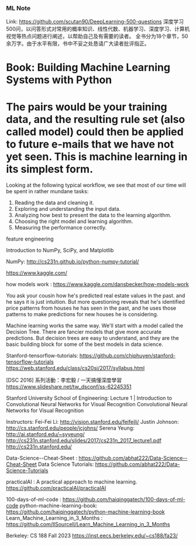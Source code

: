 ### ML Note

Link: https://github.com/scutan90/DeepLearning-500-questions
深度学习500问，以问答形式对常用的概率知识、线性代数、机器学习、深度学习、计算机视觉等热点问题进行阐述，以帮助自己及有需要的读者。 全书分为18个章节，50余万字。由于水平有限，书中不妥之处恳请广大读者批评指正。


# Book: Building Machine Learning Systems with Python
# The pairs would be your training data, and the resulting rule set (also called model) could then be applied to future e-mails that we have not yet seen. This is machine learning in its simplest form.

Looking at the following typical workflow, we see that most of our time will be spent
in rather mundane tasks:
1. Reading the data and cleaning it.
2. Exploring and understanding the input data.
3. Analyzing how best to present the data to the learning algorithm.
4. Choosing the right model and learning algorithm.
5. Measuring the performance correctly.

feature engineering

Introduction to NumPy, SciPy, and Matplotlib

NumPy: http://cs231n.github.io/python-numpy-tutorial/

https://www.kaggle.com/

how models work : https://www.kaggle.com/dansbecker/how-models-work

You ask your cousin how he's predicted real estate values in the past. and he says it is just intuition. But more questioning reveals that he's identified price patterns from houses he has seen in the past, and he uses those patterns to make predictions for new houses he is considering.

Machine learning works the same way. We'll start with a model called the Decision Tree. There are fancier models that give more accurate predictions. But decision trees are easy to understand, and they are the basic building block for some of the best models in data science.

Stanford-tensorflow-tutorials:  https://github.com/chiphuyen/stanford-tensorflow-tutorials 
https://web.stanford.edu/class/cs20si/2017/syllabus.html



[DSC 2016] 系列活動：李宏毅 / 一天搞懂深度學習
https://www.slideshare.net/tw_dsconf/ss-62245351

Stanford University School of Engineering: 
Lecture 1 | Introduction to Convolutional Neural Networks for Visual Recognition
Convolutional Neural Networks for Visual Recognition

Instructors:
Fei-Fei Li: http://vision.stanford.edu/feifeili/
Justin Johnson: http://cs.stanford.edu/people/jcjohns/
Serena Yeung: http://ai.stanford.edu/~syyeung/
http://cs231n.stanford.edu/slides/2017/cs231n_2017_lecture1.pdf
http://cs231n.stanford.edu/


Data-Science--Cheat-Sheet :  https://github.com/abhat222/Data-Science--Cheat-Sheet 
Data Science Tutorials: https://github.com/abhat222/Data-Science-Tutorials

practicalAI : A practical approach to machine learning. https://github.com/practicalAI/practicalAI

100-days-of-ml-code : https://github.com/haiqinggatech/100-days-of-ml-code 
python-machine-learning-book: https://github.com/haiqinggatech/python-machine-learning-book
Learn_Machine_Learning_in_3_Months : https://github.com/llSourcell/Learn_Machine_Learning_in_3_Months

Berkeley: CS 188 Fall 2023
https://inst.eecs.berkeley.edu/~cs188/fa23/


